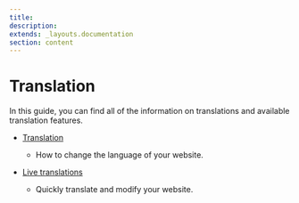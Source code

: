 ```yaml
---
title:
description:
extends: _layouts.documentation
section: content
---
```


# Translation

In this guide, you can find all of the information on translations and available translation features.


*   [Translation](/docs/translation-change-language-of-the-site)
      -  How to change the language of your website.

*   [Live translations](/docs/translation-live-translation)
    -  Quickly translate and modify your website.


 
